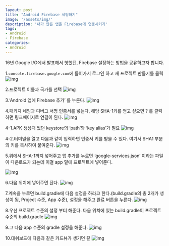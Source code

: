 ```yaml
---
layout: post
title: "Android Firebase 세팅하기"
image: '/assets/img/'
description: '내가 만든 앱을 Firebase에 연동시키기'
tags:
- Android
- Firebase
categories:
- Android
---
```


16년 Google I/O에서 발표해서 핫했던, Firebase 설정하는 방법을 공유하고자 합니다.

1.`console.firebase.google.com`에 들어가서 로그인 하고 새 프로젝트 만들기를 클릭
![img](https://cdn-images-1.medium.com/max/2000/1*bOZJmZigVtSE_AY87PNM9A.png)

2.프로젝트 이름과 국가를 선택
![img](https://cdn-images-1.medium.com/max/2000/1*WI5jlv_6QT8CYmtB5WML1g.png)

3.‘Android 앱에 Firebase 추가’ 를 누른다.
![img](https://cdn-images-1.medium.com/max/800/1*sX_rZU6tK4Z51v_VpLkvWA.png)

4.패키지 네임과 디버그 서명 인증서를 넣는다, 해당 SHA-1키를 얻고 싶으면 ? 를 클릭하면 링크페이지로 연결이 된다.
![img](https://cdn-images-1.medium.com/max/1600/1*kmLlf-PBd6yjUlFnMWb-bQ.png)

4-1.APK 생성때 썼던 keystore의 ‘path’와 ‘key alias’가 필요
![img](https://cdn-images-1.medium.com/max/2000/1*mpJcRndM4oruqhHjCo6_og.png)

4-2.터미널을 열고 다음과 같이 입력하면 인증서 키를 받을 수 있다. 여기서 SHA1 부분의 키를 복사하여 붙여준다.
![img](https://cdn-images-1.medium.com/max/2000/1*GpdxoXzCSJ8KdkjQRXB4iQ.png)

5.위에서 SHA-1까지 넣어주고 앱 추가를 누르면 ‘google-services.json’ 이라는 파일이 다운로드가 되는데 이걸 app 밑에 프로젝트에 넣어준다.

![img](https://cdn-images-1.medium.com/max/1600/1*vG6PK6_kXmYagcm_G5ItqA.png)

6.다음 위치에 넣어주면 된다.
![img](https://cdn-images-1.medium.com/max/800/1*Z086JEKej0y-_yfpDXwscQ.png)

7.계속을 누르면 build.gradle에 다음 설정을 하라고 한다.(build.gradle의 총 2개가 생성이 됨, Project 수준, App 수준), 설정을 해주고 완료 버튼을 누른다.
![img](https://cdn-images-1.medium.com/max/1600/1*Kk3et399n3_z7OnDMo3Dew.png)

8.우선 프로젝트 수준의 설정 부터 해준다. 다음 위치에 있는 build.gradle이 프로젝트 수준의 build.gradle
![img](https://cdn-images-1.medium.com/max/2000/1*sSWPUoh3ltDkvD5evwRjKw.png)

9.그 다음 app 수준의 gradle 설정을 해준다.
![img](https://cdn-images-1.medium.com/max/2000/1*V9J3PIi_BB60L8Sl_qHc6g.png)

10.대쉬보드에 다음과 같은 카드뷰가 생기면 끝
![img](https://cdn-images-1.medium.com/max/1600/1*uNa-1SQCSvqeZ_DKsId0Iw.png)
